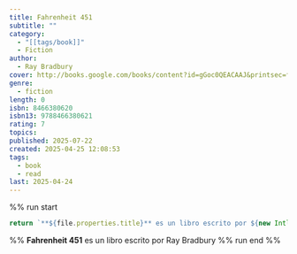 ```yaml
---
title: Fahrenheit 451
subtitle: ""
category:
  - "[[tags/book]]"
  - Fiction
author:
  - Ray Bradbury
cover: http://books.google.com/books/content?id=gGoc0QEACAAJ&printsec=frontcover&img=1&zoom=1&source=gbs_api
genre:
  - fiction
length: 0
isbn: 8466380620
isbn13: 9788466380621
rating: 7
topics: 
published: 2025-07-22
created: 2025-04-25 12:08:53
tags:
  - book
  - read
last: 2025-04-24
---
```


%% run start
```ts
return `**${file.properties.title}** es un libro escrito por ${new Intl.ListFormat("es").format(file.properties.author)}`
``` 
%%
**Fahrenheit 451** es un libro escrito por Ray Bradbury
%% run end %%